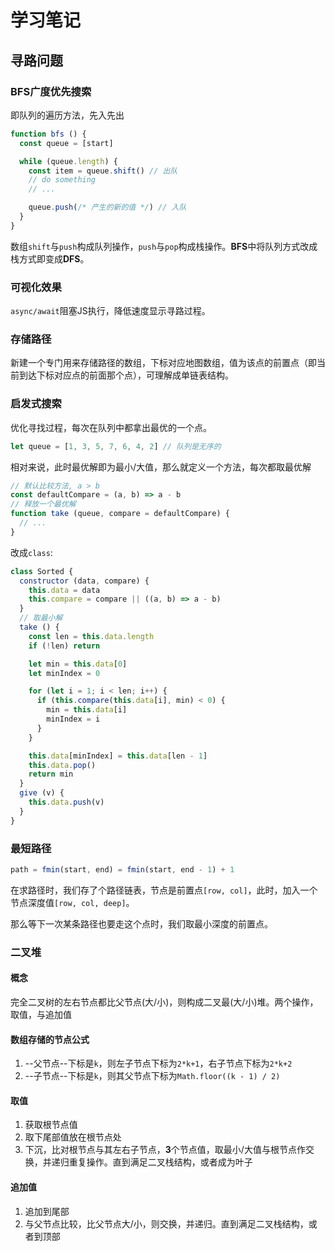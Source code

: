 # 学习笔记

## 寻路问题

### BFS广度优先搜索

即队列的遍历方法，先入先出

``` js
function bfs () {
  const queue = [start]

  while (queue.length) {
    const item = queue.shift() // 出队
    // do something
    // ...

    queue.push(/* 产生的新的值 */) // 入队
  }
}
```

数组`shift`与`push`构成队列操作，`push`与`pop`构成栈操作。**BFS**中将队列方式改成栈方式即变成**DFS**。

### 可视化效果

`async/await`阻塞JS执行，降低速度显示寻路过程。

### 存储路径

新建一个专门用来存储路径的数组，下标对应地图数组，值为该点的前置点（即当前到达下标对应点的前面那个点），可理解成单链表结构。

### 启发式搜索

优化寻找过程，每次在队列中都拿出最优的一个点。

``` js
let queue = [1, 3, 5, 7, 6, 4, 2] // 队列是无序的
```

相对来说，此时最优解即为最小/大值，那么就定义一个方法，每次都取最优解

``` js
// 默认比较方法, a > b
const defaultCompare = (a, b) => a - b
// 释放一个最优解
function take (queue, compare = defaultCompare) {
  // ...
}
```

改成`class`:

``` js
class Sorted {
  constructor (data, compare) {
    this.data = data
    this.compare = compare || ((a, b) => a - b)
  }
  // 取最小解
  take () {
    const len = this.data.length
    if (!len) return

    let min = this.data[0]
    let minIndex = 0

    for (let i = 1; i < len; i++) {
      if (this.compare(this.data[i], min) < 0) {
        min = this.data[i]
        minIndex = i
      }
    }

    this.data[minIndex] = this.data[len - 1]
    this.data.pop()
    return min
  }
  give (v) {
    this.data.push(v)
  }
}
```

### 最短路径

``` js
path = fmin(start, end) = fmin(start, end - 1) + 1
```

在求路径时，我们存了个路径链表，节点是前置点`[row, col]`，此时，加入一个节点深度值`[row, col, deep]`。

那么等下一次某条路径也要走这个点时，我们取最小深度的前置点。

### 二叉堆

#### 概念

完全二叉树的左右节点都比父节点(大/小)，则构成二叉最(大/小)堆。两个操作，取值，与追加值

#### 数组存储的节点公式

1. --父节点--下标是`k`，则左子节点下标为`2*k+1`，右子节点下标为`2*k+2`
2. --子节点--下标是`k`，则其父节点下标为`Math.floor((k - 1) / 2)`

#### 取值

1. 获取根节点值
2. 取下尾部值放在根节点处
3. 下沉，比对根节点与其左右子节点，**3**个节点值，取最小/大值与根节点作交换，并递归重复操作。直到满足二叉栈结构，或者成为叶子

#### 追加值

1. 追加到尾部
2. 与父节点比较，比父节点大/小，则交换，并递归。直到满足二叉栈结构，或者到顶部
